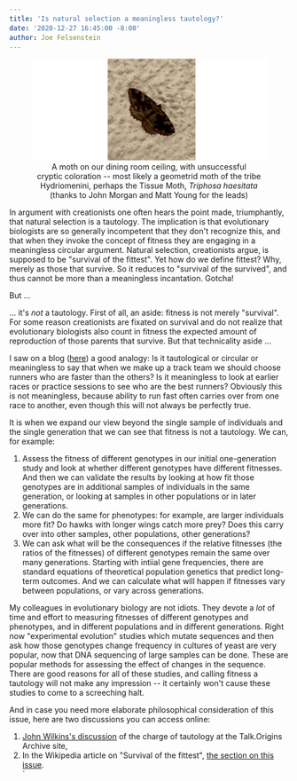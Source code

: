 ```yaml
---
title: 'Is natural selection a meaningless tautology?'
date: '2020-12-27 16:45:00 -8:00'
author: Joe Felsenstein
---
```


<figure>
<img src="/uploads/2020/mothceiling.png" alt="Image of Moth on ceiling"/>
<figcaption><div align=center>A moth on our dining room ceiling, with
 unsuccessful<br> cryptic coloration -- most likely
 a geometrid moth of the tribe<br> Hydriomenini, perhaps the Tissue Moth, <em>Triphosa haesitata</em><br> (thanks to John Morgan and Matt Young for the leads)</div></figcaption>
</figure>
<p>
In argument with creationists one often hears the point made, triumphantly,
that natural selection is a tautology.  The implication is that evolutionary
biologists are so generally incompetent that they don't recognize this, and that
when they invoke the concept of fitness they are engaging in a meaningless
circular argument.  Natural selection, creationists argue, is supposed to be "survival
of the fittest".  Yet how do we define fittest?  Why, merely as those that
survive.  So it reduces to "survival of the survived", and thus cannot be
more than a meaningless incantation.  Gotcha!
<p>
But ...
<p>
<!--more-->
<p>
... it's <em>not</em> a tautology.  First of all, an aside: fitness is not merely "survival".  For some reason creationists are fixated on survival and do not realize that
evolutionary biologists also count in fitness the expected amount of reproduction of
those parents that survive.  But that technicality aside ...
<p>
I saw on a blog (<a href="http://theskepticalzone.com/wp/is-darwinian-evolution-teleonomic/comment-page-4/#comment-104569">here</a>) a good analogy:
Is it tautological or circular or meaningless
to say that when we make up a track team we should choose runners who are
faster than the others?  Is it meaningless to look at earlier races or practice
sessions to see who are the best runners?  Obviously this is not meaningless, because ability to run fast often carries over from one race to another, even though
this will not always be perfectly true.
<P>
It is when we expand our view beyond the single sample of individuals and the single generation that we can see that fitness is not a tautology.  We can, for
example:
<p>
<ol>
<li> Assess the fitness of different genotypes in our initial one-generation study
and look at whether different genotypes have different fitnesses.  And then we
can validate the results by looking at how fit those genotypes are in additional
samples of individuals in the same generation, or looking at samples in other populations or in later generations.</li>
<li> We can do the same for phenotypes: for example, are larger individuals more
fit?  Do hawks with longer wings catch more prey?  Does this carry over into
other samples, other populations, other generations?</li>
<li> We can ask what will be the consequences if the relative fitnesses (the ratios of the fitnesses) of different genotypes remain the same over many generations. Starting with intiial gene frequencies, there are standard equations of
theoretical population genetics that predict long-term outcomes. And we can
calculate what will happen if fitnesses vary between populations, or vary across generations.</li>
</ol>
<p>
My colleagues in evolutionary biology are not idiots.  They devote a <em>lot</em> of time and effort to measuring fitnesses of different genotypes and phenotypes, and in different populations and in different generations.  Right now "experimental evolution" studies which mutate sequences and then ask how those genotypes
change frequency in cultures of yeast are very popular, now that DNA sequencing
of large samples can be done. These are popular methods for assessing the
effect of changes in the sequence.  There are good reasons for all of these studies,
and calling fitness a tautology will not make any impression -- it certainly
won't cause these studies to come to a screeching halt.
<p>
And in case you need more elaborate philosophical consideration of this issue,
here are two discussions you can access online:
<ol>
<li><a href="http://www.talkorigins.org/faqs/evolphil/tautology.html">John Wilkins's discussion</a> of the charge of tautology at the Talk.Origins Archive site,</li>
<li>In the Wikipedia article on "Survival of the fittest", <a href="https://en.wikipedia.org/wiki/Survival_of_the_fittest#Tautology">the section on this issue</a>.</li>`
</ol>
